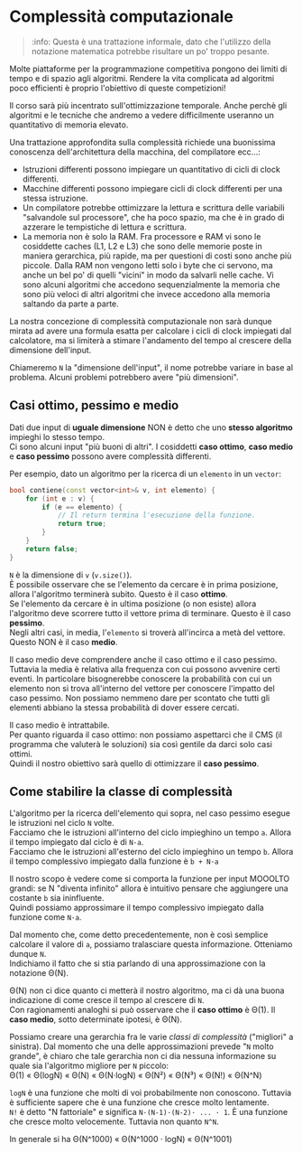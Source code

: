 # Complessità computazionale

> :info: Questa è una trattazione informale, dato che l'utilizzo della notazione matematica potrebbe risultare un po' troppo pesante.

Molte piattaforme per la programmazione competitiva pongono dei limiti di tempo e di spazio agli algoritmi.
Rendere la vita complicata ad algoritmi poco efficienti è proprio l'obiettivo di queste competizioni!

Il corso sarà più incentrato sull'ottimizzazione temporale.
Anche perchè gli algoritmi e le tecniche che andremo a vedere difficilmente useranno un quantitativo di memoria elevato.

Una trattazione approfondita sulla complessità richiede una buonissima conoscenza dell'architettura della macchina, del compilatore ecc...:
- Istruzioni differenti possono impiegare un quantitativo di cicli di clock differenti.
- Macchine differenti possono impiegare cicli di clock differenti per una stessa istruzione.
- Un compilatore potrebbe ottimizzare la lettura e scrittura delle variabili "salvandole sul processore", che ha poco spazio, ma che è in grado di azzerare le tempistiche di lettura e scrittura.
- La memoria non è solo la RAM. Fra processore e RAM vi sono le cosiddette caches (L1, L2 e L3) che sono delle memorie poste in maniera gerarchica, più rapide, ma per questioni di costi sono anche più piccole. Dalla RAM non vengono letti solo i byte che ci servono, ma anche un bel po' di quelli "vicini" in modo da salvarli nelle cache. Vi sono alcuni algoritmi che accedono sequenzialmente la memoria che sono più veloci di altri algoritmi che invece accedono alla memoria saltando da parte a parte. 

La nostra concezione di complessità computazionale non sarà dunque mirata ad avere una formula esatta per calcolare i cicli di clock impiegati dal calcolatore, ma si limiterà a stimare l'andamento del tempo al crescere della dimensione dell'input.

Chiameremo `N` la "dimensione dell'input", il nome potrebbe variare in base al problema. Alcuni problemi potrebbero avere "più dimensioni".

## Casi ottimo, pessimo e medio
Dati due input di **uguale dimensione** NON è detto che uno **stesso algoritmo** impieghi lo stesso tempo.\
Ci sono alcuni input "più buoni di altri". I cosiddetti **caso ottimo**, **caso medio** e **caso pessimo** possono avere complessità differenti.

Per esempio, dato un algoritmo per la ricerca di un `elemento` in un `vector`:
```cpp
bool contiene(const vector<int>& v, int elemento) {
    for (int e : v) {
        if (e == elemento) {
            // Il return termina l'esecuzione della funzione.
            return true;
        }
    }
    return false;
}
```
`N` è la dimensione di `v` (`v.size()`).\
È possibile osservare che se l'elemento da cercare è in prima posizione, allora l'algoritmo terminerà subito. Questo è il caso **ottimo**.\
Se l'elemento da cercare è in ultima posizione (o non esiste) allora l'algoritmo deve scorrere tutto il vettore prima di terminare. Questo è il caso **pessimo**.\
Negli altri casi, in media, l'`elemento` si troverà all'incirca a metà del vettore. Questo NON è il caso **medio**.

Il caso medio deve comprendere anche il caso ottimo e il caso pessimo. Tuttavia la media è relativa alla frequenza con cui possono avvenire certi eventi.
In particolare bisognerebbe conoscere la probabilità con cui un elemento non si trova all'interno del vettore per conoscere l'impatto del caso pessimo.
Non possiamo nemmeno dare per scontato che tutti gli elementi abbiano la stessa probabilità di dover essere cercati.

Il caso medio è intrattabile.\
Per quanto riguarda il caso ottimo: non possiamo aspettarci che il CMS (il programma che valuterà le soluzioni) sia così gentile da darci solo casi ottimi.\
Quindi il nostro obiettivo sarà quello di ottimizzare il **caso pessimo**.

## Come stabilire la classe di complessità

L'algoritmo per la ricerca dell'elemento qui sopra, nel caso pessimo esegue le istruzioni nel ciclo `N` volte.\
Facciamo che le istruzioni all'interno del ciclo impieghino un tempo `a`. Allora il tempo impiegato dal ciclo è di `N·a`.\
Facciamo che le istruzioni all'esterno del ciclo impieghino un tempo `b`. Allora il tempo complessivo impiegato dalla funzione è `b + N·a`

Il nostro scopo è vedere come si comporta la funzione per input MOOOLTO grandi: se N "diventa infinito" allora è intuitivo pensare che aggiungere una costante `b` sia ininfluente.\
Quindi possiamo approssimare il tempo complessivo impiegato dalla funzione come `N·a`.

Dal momento che, come detto precedentemente, non è così semplice calcolare il valore di `a`, possiamo tralasciare questa informazione. Otteniamo dunque `N`.\
Indichiamo il fatto che si stia parlando di una approssimazione con la notazione Θ(N).

Θ(N) non ci dice quanto ci metterà il nostro algoritmo, ma ci dà una buona indicazione di come cresce il tempo al crescere di `N`.\
Con ragionamenti analoghi si può osservare che il **caso ottimo** è Θ(1). Il **caso medio**, sotto determinate ipotesi, è Θ(N).

Possiamo creare una gerarchia fra le varie _classi di complessità_ ("migliori" a sinistra). Dal momento che una delle approssimazioni prevede "`N` molto grande", è chiaro che tale gerarchia non ci dia nessuna informazione su quale sia l'algoritmo migliore per `N` piccolo:\
Θ(1) « Θ(logN) « Θ(N) « Θ(N·logN) « Θ(N²) « Θ(N³) « Θ(N!) « Θ(N^N)

`logN` è una funzione che molti di voi probabilmente non conoscono. Tuttavia è sufficiente sapere che è una funzione che cresce molto lentamente.\
`N!` è detto "N fattoriale" e significa `N·(N-1)·(N-2)· ... · 1`. È una funzione che cresce molto velocemente. Tuttavia non quanto `N^N`.

In generale si ha Θ(N^1000) « Θ(N^1000 · logN) « Θ(N^1001)



